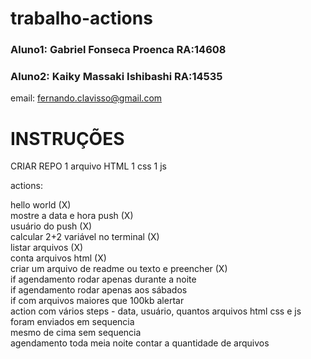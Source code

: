 # trabalho-actions
### Aluno1: Gabriel Fonseca Proenca RA:14608
### Aluno2: Kaiky Massaki Ishibashi RA:14535

email: fernando.clavisso@gmail.com

# INSTRUÇÕES    
CRIAR REPO
1 arquivo HTML
1 css
1 js

actions: 

hello world (X) <br>
mostre a data e hora push (X)<br>
usuário do push (X)<br>
calcular 2+2 variável no terminal (X) <br>
listar arquivos (X)<br>
conta arquivos html (X) <br>
criar um arquivo de readme ou texto e preencher (X)<br>
if agendamento rodar apenas durante a noite <br>
if agendamento rodar apenas aos sábados <br>
if com arquivos maiores que 100kb alertar <br>
action com vários steps - data, usuário, quantos arquivos html css e js foram enviados em sequencia <br>
mesmo de cima sem sequencia <br>
agendamento toda meia noite contar a quantidade de arquivos <br>

